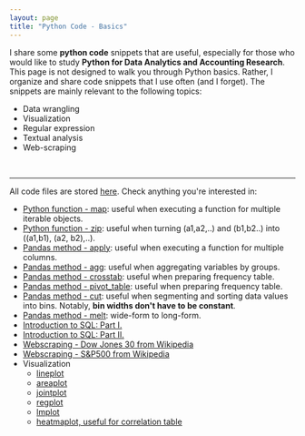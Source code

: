 ```yaml
---
layout: page
title: "Python Code - Basics"
---
```


I share some **python code** snippets that are useful, especially for those who would like to study **Python for Data Analytics and Accounting Research**. This page is not designed to walk you through Python basics. Rather, I organize and share code snippets that I use often (and I forget). The snippets are mainly relevant to the following topics: 
* Data wrangling
* Visualization
* Regular expression
* Textual analysis
* Web-scraping
<br/>


---
All code files are stored <a href="https://github.com/jaeyoonyu/jaeyoonyu.github.io/blob/main/_code" target="_blank">here</a>. Check anything you're interested in:
* [Python function - map](https://nbviewer.org/github/jaeyoonyu/jaeyoonyu.github.io/blob/main/_code/function-map.ipynb): useful when executing a function for multiple iterable objects.<br/>
* [Python function - zip](https://nbviewer.org/github/jaeyoonyu/jaeyoonyu.github.io/blob/main/_code/function-zip.ipynb): useful when turning (a1,a2,..) and (b1,b2..) into ((a1,b1), (a2, b2),..). <br/>
* [Pandas method - apply](https://nbviewer.org/github/jaeyoonyu/jaeyoonyu.github.io/blob/main/_code/pandas-method-apply.ipynb): useful when executing a function for multiple columns. <br/>
* [Pandas method - agg](https://nbviewer.org/github/jaeyoonyu/jaeyoonyu.github.io/blob/main/_code/pandas-method-agg.ipynb): useful when aggregating variables by groups. <br/>
* [Pandas method - crosstab](https://nbviewer.org/github/jaeyoonyu/jaeyoonyu.github.io/blob/main/_code/pandas-method-crosstab.ipynb): useful when preparing frequency table. <br/>
* [Pandas method - pivot_table](https://nbviewer.org/github/jaeyoonyu/jaeyoonyu.github.io/blob/main/_code/pandas-method-pivot_table.ipynb): useful when preparing frequency table. <br/>
* [Pandas method - cut](https://nbviewer.org/github/jaeyoonyu/jaeyoonyu.github.io/blob/main/_code/pandas-method-cut.ipynb): useful when segmenting and sorting data values into bins. Notably, **bin widths don't have to be constant**. <br/>
* [Pandas method - melt](https://nbviewer.org/github/jaeyoonyu/jaeyoonyu.github.io/blob/main/_code/pandas-method-melt.ipynb): wide-form to long-form. <br/>
* [Introduction to SQL: Part I.](https://nbviewer.org/github/jaeyoonyu/jaeyoonyu.github.io/blob/main/_code/intro-to-sql-part1.ipynb)<br/>
* [Introduction to SQL: Part II.](https://nbviewer.org/github/jaeyoonyu/jaeyoonyu.github.io/blob/main/_code/intro-to-sql-part2.ipynb)<br/>
* [Webscraping - Dow Jones 30 from Wikipedia](https://nbviewer.org/github/jaeyoonyu/jaeyoonyu.github.io/blob/main/_code/DJ30.ipynb)<br/>
* [Webscraping - S&P500 from Wikipedia](https://nbviewer.org/github/jaeyoonyu/jaeyoonyu.github.io/blob/main/_code/sp500.ipynb)<br/>
* Visualization
    * [lineplot](https://nbviewer.org/github/jaeyoonyu/jaeyoonyu.github.io/blob/main/_code/visual-lineplot.ipynb)
    * [areaplot](https://nbviewer.org/github/jaeyoonyu/jaeyoonyu.github.io/blob/main/_code/visual-areaplot.ipynb)
    * [jointplot](https://nbviewer.org/github/jaeyoonyu/jaeyoonyu.github.io/blob/main/_code/visual-jointplot.ipynb)
    * [regplot](https://nbviewer.org/github/jaeyoonyu/jaeyoonyu.github.io/blob/main/_code/visual-regplot.ipynb)
    * [lmplot](https://nbviewer.org/github/jaeyoonyu/jaeyoonyu.github.io/blob/main/_code/visual-lmplot.ipynb)
    * [heatmaplot, useful for correlation table](https://nbviewer.org/github/jaeyoonyu/jaeyoonyu.github.io/blob/main/_code/visual-heatmap.ipynb)
